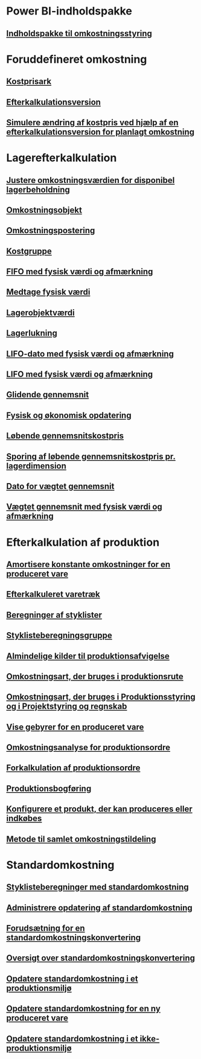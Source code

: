 # Power BI-indholdspakke
## [Indholdspakke til omkostningsstyring](/dynamics365/operations/dev-itpro/analytics/cost-management-content-pack?toc=/dynamics365/operations/supply-chain/toc.json)
# Foruddefineret omkostning
## [Kostprisark](costing-sheets.md)
## [Efterkalkulationsversion](costing-versions.md)
## [Simulere ændring af kostpris ved hjælp af en efterkalkulationsversion for planlagt omkostning](simulate-cost-changes-costing-version-planned-costs.md)
# Lagerefterkalkulation
## [Justere omkostningsværdien for disponibel lagerbeholdning](adjust-hand-inventory-cost-values.md)
## [Omkostningsobjekt](cost-object.md)
## [Omkostningspostering](cost-entries.md)
## [Kostgruppe](cost-groups.md)
## [FIFO med fysisk værdi og afmærkning](fifo-physical-value-marking.md)
## [Medtage fysisk værdi](include-physical-value.md)
## [Lagerobjektværdi](physical-quantity.md)
## [Lagerlukning](inventory-close.md)
## [LIFO-dato med fysisk værdi og afmærkning](lifo-date-physical-value-marking.md)
## [LIFO med fysisk værdi og afmærkning](lifo-physical-value-marking.md)
## [Glidende gennemsnit](moving-average.md)
## [Fysisk og økonomisk opdatering](physical-financial-updates.md)
## [Løbende gennemsnitskostpris](running-average-cost-price.md)
## [Sporing af løbende gennemsnitskostpris pr. lagerdimension](track-running-average-cost-per-inventory-dimension.md)
## [Dato for vægtet gennemsnit](weighted-average-date.md)
## [Vægtet gennemsnit med fysisk værdi og afmærkning](weighted-average-physical-value-marking.md)
# Efterkalkulation af produktion
## [Amortisere konstante omkostninger for en produceret vare](amortize-constant-costs-manufactured-item.md)
## [Efterkalkuleret varetræk](backflush-costing.md)
## [Beregninger af styklister](bom-calculations.md)
## [Styklisteberegningsgruppe](bom-calculation-groups.md)
## [Almindelige kilder til produktionsafvigelse](common-sources-of-production-variances.md)
## [Omkostningsart, der bruges i produktionsrute](cost-categories-used-production-routings.md)
## [Omkostningsart, der bruges i Produktionsstyring og i Projektstyring og regnskab](cost-categories-used-production-control-project-management-accounting.md)
## [Vise gebyrer for en produceret vare](charges-manufactured-item.md)
## [Omkostningsanalyse for produktionsordre](production-order-cost-analysis.md)
## [Forkalkulation af produktionsordre](production-order-cost-estimation.md)
## [Produktionsbogføring](production-posting.md)
## [Konfigurere et produkt, der kan produceres eller indkøbes](manufactured-items-treated-as-purchased-items.md)
## [Metode til samlet omkostningstildeling](methodology-total-cost-allocation.md)
# Standardomkostning
## [Styklisteberegninger med standardomkostning](information-used-bom-calculations-standard-costs.md)
## [Administrere opdatering af standardomkostning](manage-standard-cost-updates.md)
## [Forudsætning for en standardomkostningskonvertering](prerequisites-standard-cost-conversion.md)
## [Oversigt over standardomkostningskonvertering](standard-cost-conversion-overview.md)
## [Opdatere standardomkostning i et produktionsmiljø](update-standard-costs-manufacturing-environment.md)
## [Opdatere standardomkostning for en ny produceret vare](update-standard-costs-new-manufactured-item.md)
## [Opdatere standardomkostning i et ikke-produktionsmiljø](update-standard-costs-non-manufacturing-environment.md)



